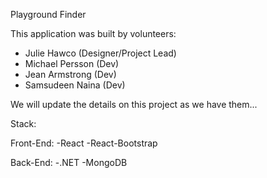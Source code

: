 
Playground Finder

This application was built by volunteers:

- Julie Hawco (Designer/Project Lead)
- Michael Persson (Dev)  
- Jean Armstrong (Dev)  
- Samsudeen Naina (Dev)  

We will update the details on this project as we have them...

Stack:  

Front-End:
-React
-React-Bootstrap 

Back-End:
-.NET
-MongoDB
